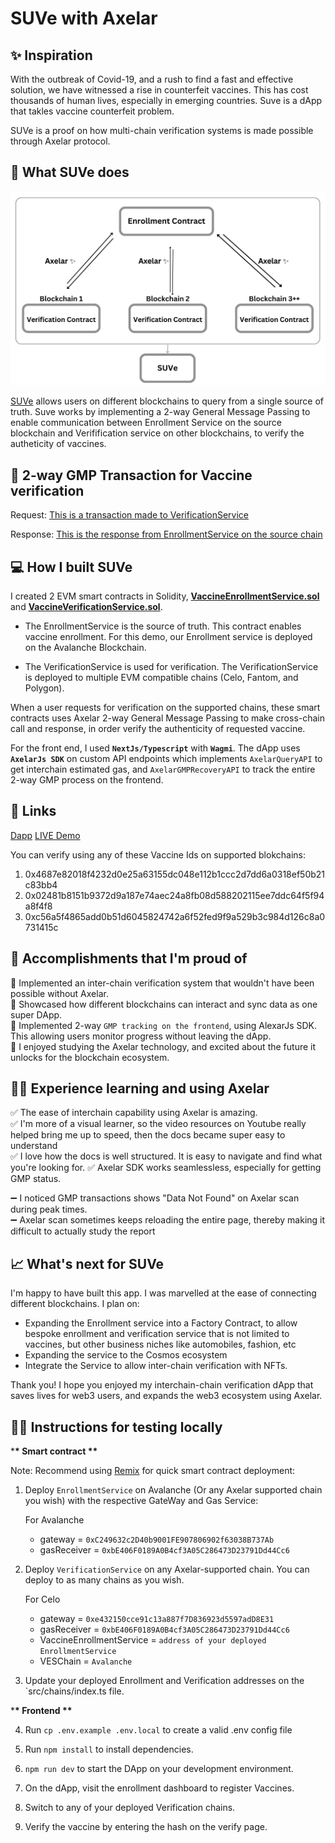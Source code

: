 # SUVe with Axelar

## ✨ Inspiration

With the outbreak of Covid-19, and a rush to find a fast and effective solution, we have witnessed a rise in counterfeit vaccines. This has cost thousands of human lives, especially in emerging countries. Suve is a dApp that takles vaccine counterfeit problem.

SUVe is a proof on how multi-chain verification systems is made possible through Axelar protocol.

## 🍰 What SUVe does

![](https://github.com/iamendy/suve/blob/master/public/img/chart.png)

[SUVe](https://suve.vercel.app) allows users on different blockchains to query from a single source of truth. Suve works by implementing a 2-way General Message Passing to enable communication between Enrollment Service on the source blockchain and Verifification service on other blockchains, to verify the autheticity of vaccines.

## 📜 2-way GMP Transaction for Vaccine verification

Request: [This is a transaction made to VerificationService](https://testnet.axelarscan.io/gmp/0x6fc432832a421eaa8a67905bd3b4f4b509d02019fb2ad5e6723729d693216501)

Response:
[This is the response from EnrollmentService on the source chain](https://testnet.axelarscan.io/gmp/0xa27784ec4365f07afe0c30398b8b7271cf8169ec589765d1e5fef1ec4a5dc8bf)

## 💻 How I built SUVe

I created 2 EVM smart contracts in Solidity, [**VaccineEnrollmentService.sol**](https://github.com/iamendy/suve/blob/master/contracts/VaccineEnrollmentService.sol) and [**VaccineVerificationService.sol**](https://github.com/iamendy/suve/blob/master/contracts/VaccineVerificationService.sol).

- The EnrollmentService is the source of truth. This contract enables vaccine enrollment. For this demo, our Enrollment service is deployed on the Avalanche Blockchain.

- The VerificationService is used for verification. The VerificationService is deployed to multiple EVM compatible chains (Celo, Fantom, and Polygon).

When a user requests for verification on the supported chains, these smart contracts uses Axelar 2-way General Message Passing to make cross-chain call and response, in order verify the authenticity of requested vaccine.

For the front end, I used **`NextJs/Typescript`** with **`Wagmi`**. The dApp uses **`AxelarJs SDK`** on custom API endpoints which implements `AxelarQueryAPI` to get interchain estimated gas, and `AxelarGMPRecoveryAPI` to track the entire 2-way GMP process on the frontend.

## 📄 Links

[Dapp](https://suve.vercel.app)
[LIVE Demo](https://www.youtube.com/watch?v=VtPkBPngoBo)

You can verify using any of these Vaccine Ids on supported blokchains:

1. 0x4687e82018f4232d0e25a63155dc048e112b1ccc2d7dd6a0318ef50b21c83bb4
2. 0x02481b8151b9372d9a187e74aec24a8fb08d588202115ee7ddc64f5f94a8f4f8
3. 0xc56a5f4865add0b51d6045824742a6f52fed9f9a529b3c984d126c8a0731415c

## 🚀 Accomplishments that I'm proud of

🍥 Implemented an inter-chain verification system that wouldn't have been possible without Axelar. <br />
🍥 Showcased how different blockchains can interact and sync data as one super DApp.<br />
🍥 Implemented 2-way `GMP tracking on the frontend`, using AlexarJs SDK. This allowing users monitor progress without leaving the dApp. <br />
🍥 I enjoyed studying the Axelar technology, and excited about the future it unlocks for the blockchain ecosystem. <br />

## 🧘‍♂️ Experience learning and using Axelar

✅ The ease of interchain capability using Axelar is amazing. <br/>
✅ I'm more of a visual learner, so the video resources on Youtube really helped bring me up to speed, then the docs became super easy to understand <br />
✅ I love how the docs is well structured. It is easy to navigate and find what you're looking for.
✅ Axelar SDK works seamlessless, especially for getting GMP status.

➖ I noticed GMP transactions shows "Data Not Found" on Axelar scan during peak times. <br />
➖ Axelar scan sometimes keeps reloading the entire page, thereby making it difficult to actually study the report <br>

## 📈 What's next for SUVe

I'm happy to have built this app. I was marvelled at the ease of connecting different blockchains. I plan on:

- Expanding the Enrollment service into a Factory Contract, to allow bespoke enrollment and verification service that is not limited to vaccines, but other business niches like automobiles, fashion, etc
- Expanding the service to the Cosmos ecosystem
- Integrate the Service to allow inter-chain verification with NFTs.

Thank you! I hope you enjoyed my interchain-chain verification dApp that saves lives for web3 users, and expands the web3 ecosystem using Axelar.

## 🧑‍💻 Instructions for testing locally

\***\* Smart contract \*\***

Note: Recommend using [Remix](https://remix.ethereum.org/) for quick smart contract deployment:

1. Deploy `EnrollmentService` on Avalanche (Or any Axelar supported chain you wish) with the respective GateWay and Gas Service:

   For Avalanche

   - gateway = `0xC249632c2D40b9001FE907806902f63038B737Ab`
   - gasReceiver = `0xbE406F0189A0B4cf3A05C286473D23791Dd44Cc6`

2. Deploy `VerificationService` on any Axelar-supported chain. You can deploy to as many chains as you wish.

   For Celo

   - gateway = `0xe432150cce91c13a887f7D836923d5597adD8E31`
   - gasReceiver = `0xbE406F0189A0B4cf3A05C286473D23791Dd44Cc6`
   - VaccineEnrollmentService = `address of your deployed EnrollmentService`
   - VESChain = `Avalanche`

3. Update your deployed Enrollment and Verification addresses on the `src/chains/index.ts file.

\***\* Frontend \*\***

4. Run `cp .env.example .env.local` to create a valid .env config file

5. Run `npm install` to install dependencies.

6. `npm run dev` to start the DApp on your development environment.

7. On the dApp, visit the enrollment dashboard to register Vaccines.

8. Switch to any of your deployed Verification chains.

9. Verify the vaccine by entering the hash on the verify page.
